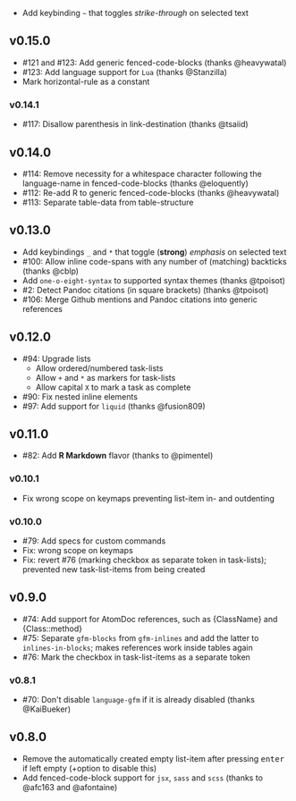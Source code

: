 - Add keybinding `~` that toggles _strike-through_ on selected text

## v0.15.0
- #121 and #123: Add generic fenced-code-blocks (thanks @heavywatal)
- #123: Add language support for `Lua` (thanks @Stanzilla)
- Mark horizontal-rule as a constant

### v0.14.1
- #117: Disallow parenthesis in link-destination (thanks @tsaiid)

## v0.14.0
- #114: Remove necessity for a whitespace character following the language-name in fenced-code-blocks (thanks @eloquently)
- #112: Re-add R to generic fenced-code-blocks (thanks @heavywatal)
- #113: Separate table-data from table-structure

## v0.13.0
- Add keybindings `_` and `*` that toggle (**strong**) _emphasis_ on selected text
- #100: Allow inline code-spans with any number of (matching) backticks (thanks @cblp)
- Add `one-o-eight-syntax` to supported syntax themes (thanks @tpoisot)
- #2: Detect Pandoc citations (in square brackets) (thanks @tpoisot)
- #106: Merge Github mentions and Pandoc citations into generic references

## v0.12.0
- #94: Upgrade lists
  - Allow ordered/numbered task-lists
  - Allow `+` and `*` as markers for task-lists
  - Allow capital `X` to mark a task as complete
- #90: Fix nested inline elements
- #97: Add support for `liquid` (thanks @fusion809)

## v0.11.0
- #82: Add **R Markdown** flavor (thanks to @pimentel)

### v0.10.1
- Fix wrong scope on keymaps preventing list-item in- and outdenting

### v0.10.0
- #79: Add specs for custom commands
- Fix: wrong scope on keymaps
- Fix: revert #76 (marking checkbox as separate token in task-lists); prevented new task-list-items from being created

## v0.9.0
- #74: Add support for AtomDoc references, such as {ClassName} and {Class::method}
- #75: Separate `gfm-blocks` from `gfm-inlines` and add the latter to `inlines-in-blocks`; makes references work inside tables again
- #76: Mark the checkbox in task-list-items as a separate token

### v0.8.1
- #70: Don't disable `language-gfm` if it is already disabled (thanks @KaiBueker)

## v0.8.0
- Remove the automatically created empty list-item after pressing <kbd>enter</kbd> if left empty (+option to disable this)
- Add fenced-code-block support for `jsx`, `sass` and `scss` (thanks to @afc163 and @afontaine)
